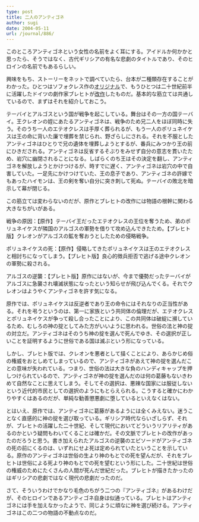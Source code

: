 ```yaml
---
type: post
title: 二人のアンティゴネ
author: sugi
date: 2004-05-11
url: /journal/886/
---
```

このところアンティゴネという女性の名前をよく耳にする。アイドルか何かかと思ったら、そうではなく、古代ギリシアの有名な悲劇のタイトルであり、そのヒロインの名前でもあるらしい。

興味をもち、ストーリーをネットで調べていたら、台本が二種類存在することがわかった。ひとつはソフォクレス作の<a href="http://www.geocities.jp/hgonzaemon/antigone.html" onclick="_gaq.push(['_trackEvent', 'outbound-article', 'http://www.geocities.jp/hgonzaemon/antigone.html', 'オリジナル']);" >オリジナル</a>で、もうひとつは二十世紀前半に活躍したドイツの劇作家ブレヒトが<a href="http://www.rc.kyushu-u.ac.jp/~michel/publ/misc/197701/197701antigone.html" onclick="_gaq.push(['_trackEvent', 'outbound-article', 'http://www.rc.kyushu-u.ac.jp/~michel/publ/misc/197701/197701antigone.html', '改作']);" >改作</a>したものだ。基本的な筋立ては共通しているので、まずはそれを紹介しておこう。

テーバイとアルゴスという国が戦争を起こしている。舞台はその一方の国テーバイ。王クレオンの姪にあたるアンティゴネは、戦争のため兄二人をほぼ同時に失う。そのうち一人のエテオクレスは手厚く葬られるが、もう一人のポリュネイケスは王の命に背いた廉で埋葬を禁じられ、野ざらしにされる。それを不服としたアンティゴネはひとりで兄の遺体を埋葬しようとするが、番兵にみつかり王の前にひきだされる。アンティゴネは反省するそぶりをみせず自分の意志を貫いたため、岩穴に幽閉されることになる。しばらくのち王はその決定を翻し、アンティゴネを解放しようとかけつけるが、時すでに遅く、アンティゴネは岩穴の中で自害していた。一足先にかけつけていた、王の息子であり、アンティゴネの許嫁でもあったハイモンは、王の剣を奪い自分に突き刺して死ぬ。テーバイの敗北を暗示して幕が閉じる。

この筋立ては変わらないのだが、原作とブレヒトの改作には物語の根幹に関わる大きなちがいがある。

戦争の原因：【原作】テーバイ王だったエテオクレスの王位を奪うため、弟のポリュネイケスが隣国のアルゴスの軍勢を借りて攻め込んできたため。【ブレヒト版】クレオンがアルゴスの鉱を奪おうとしたための侵略戦争。

ポリュネイケスの死：【原作】侵略してきたポリュネイケスは王のエテオクレスと相討ちになってしまう。【ブレヒト版】良心的徴兵拒否で逃げる途中クレオンの軍勢に殺される。

アルゴスの逆襲：【ブレヒト版】原作にはないが、今まで優勢だったテーバイがアルゴスに急襲され壊滅状態になったという知らせが飛び込んでくる。それでクレオンはようやくアンティゴネを許す気になる。

原作では、ポリュネイケスは反逆者であり王の命令にはそれなりの正当性がある。それを弔うというのは、第一に家族という共同体の倫理だが、エテオクレスとポリュネイケスが争って殺し合ったことにより、この共同体は破綻に瀕しているため、むしろの神の掟としてみた方がいいように思われる。世俗の法と神の掟の対立だ。アンティゴネはそのうち神の掟を選んで死んでゆき、その選択が正しいことを証明するように世俗である国は滅ぶという形になっている。

しかし、ブレヒト版では、クレオンを悪者として描くことにより、あらかじめ俗の権威をおとしめてしまっているので、アンティゴネがあえて神の掟を選んだことの意味が失われている。つまり、世俗の法は大きな負のハンディキャップを押しつけられているので、アンティゴネが神の掟を選んだのは何の葛藤もないきわめて自然なことに思えてしまう。そしてその選択は、悪辣な国家には服従しないという近代的市民としての選択のようにもとらえられる。こうすると確かにわかりやすくはあるのだが、単純な勧善懲悪劇に堕しているといえなくはない。

とはいえ、原作では、アンティゴネに葛藤があるようには全くみえない。迷うことなく直感的に神の掟を選び取っている。ギリシア時代ならいざしらず、それが、ブレヒトの活躍した二十世紀、そして現代においてどういうリアリティがあるのかという疑問もわいてくることは確かだ。その文脈でブレヒトの改作があったのだろうと思う。書き加えられたアルゴスの逆襲のエピソードがアンティゴネの死の前にくるのは、いずれにせよ死は定められていたということを示している。原作のアンティゴネは世俗の生より神のもとでの死を望んだが、それをブレヒトは世俗による死より神のもとでの死を望むという形にした。二十世紀は世俗の権威のためにたくさんの人間が死んだ世紀だった。ブレヒトが描きたかったのはギリシアの悲劇ではなく現代の悲劇だったのだ。

さて、そういうわけでかなり毛色のちがう二つの『アンティゴネ』があるわけだが、そのヒロインであるアンティゴネ自身は似通っている。ブレヒトはアンティゴネには手を加えなかったようで、同じように頑なに神を選び続ける。アンティゴネはこの二つの物語の不動点なのだ。
